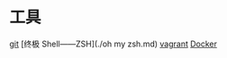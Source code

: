 # 工具

[git](./git.md)
[终极 Shell——ZSH](./oh my zsh.md)
[vagrant](./vagrant.md)
[Docker](./Docker.md)
